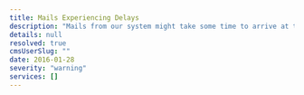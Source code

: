 ```yaml
---
title: Mails Experiencing Delays
description: "Mails from our system might take some time to arrive at the moment since @mandrillapp is experiencing delivery delays."
details: null
resolved: true
cmsUserSlug: ""
date: 2016-01-28
severity: "warning"
services: []
---
```


